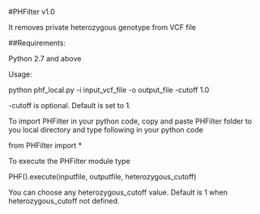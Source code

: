 #PHFilter v1.0

It removes private heterozygous genotype from VCF file

##Requirements:

Python 2.7 and above

Usage:

python phf_local.py -i input_vcf_file -o output_file -cutoff 1.0

-cutoff is optional. Default is set to 1.

To import PHFilter in your python code, copy and paste PHFilter folder to you local directory and type following in your python code

from PHFilter import *

To execute the PHFilter module type

PHF().execute(inputfile, outputfile, heterozygous_cutoff)

You can choose any heterozygous_cutoff value. Default is 1 when heterozygous_cutoff not defined.
